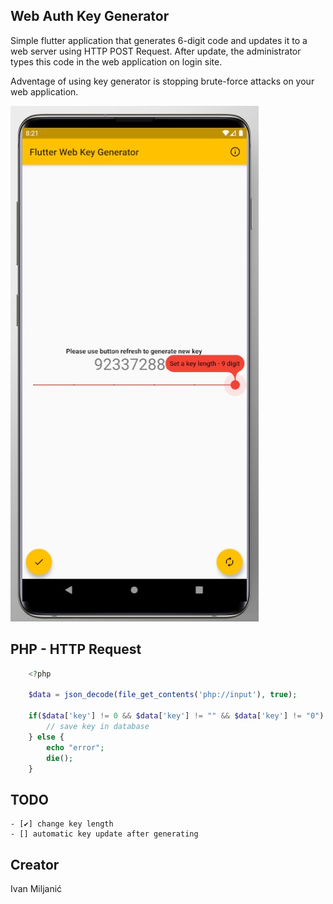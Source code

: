 ## Web Auth Key Generator

Simple flutter application that generates 6-digit code and updates it to a web server using HTTP POST Request.
After update, the administrator types this code in the web application on login site.

Adventage of using key generator is stopping brute-force attacks on your web application.

![Screenshot](https://raw.githubusercontent.com/diamond95/flutterKeyGenerator/master/1.jpg)




## PHP - HTTP Request


```php
    <?php

    $data = json_decode(file_get_contents('php://input'), true);

    if($data['key'] != 0 && $data['key'] != "" && $data['key'] != "0") {
        // save key in database
    } else {
        echo "error";
        die();
    }

```
## TODO 
    - [✔] change key length
    - [] automatic key update after generating 


## Creator
Ivan Miljanić

